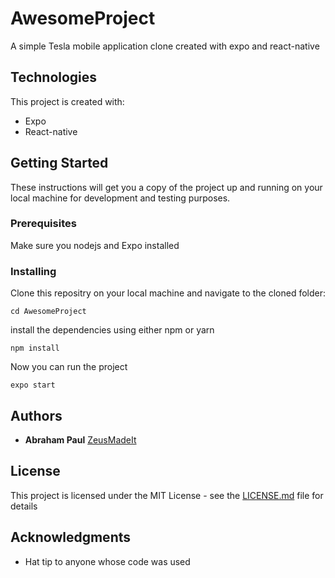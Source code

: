 # AwesomeProject
A simple Tesla mobile application clone created with expo and react-native
	
## Technologies
This project is created with:
* Expo
* React-native

## Getting Started

These instructions will get you a copy of the project up and running on your local machine for development and testing purposes.

### Prerequisites
Make sure you nodejs and Expo installed

### Installing

Clone this repositry on your local machine and navigate to the cloned folder:

```
cd AwesomeProject
```
install the dependencies using either npm or yarn

```
npm install
```
Now you can run the project

```
expo start
```

## Authors

* **Abraham Paul** [ZeusMadeIt](https://github.com/ZeusMadeIt)

## License

This project is licensed under the MIT License - see the [LICENSE.md](LICENSE.md) file for details

## Acknowledgments

* Hat tip to anyone whose code was used
